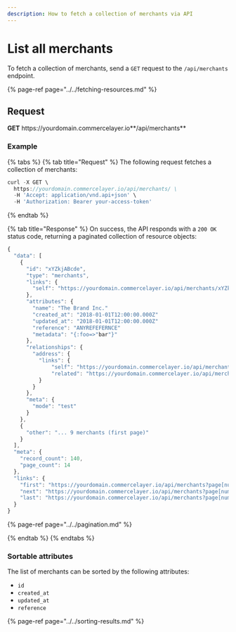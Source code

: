 ```yaml
---
description: How to fetch a collection of merchants via API
---
```


# List all merchants

To fetch a collection of merchants, send a `GET` request to the `/api/merchants` endpoint.

{% page-ref page="../../fetching-resources.md" %}

## Request

**GET** https://<i></i>yourdomain.commercelayer.io**/api/merchants**

### **Example**

{% tabs %}
{% tab title="Request" %}
The following request fetches a collection of merchants:

```javascript
curl -X GET \
  https://yourdomain.commercelayer.io/api/merchants/ \
  -H 'Accept: application/vnd.api+json' \
  -H 'Authorization: Bearer your-access-token'
```
{% endtab %}

{% tab title="Response" %}
On success, the API responds with a `200 OK` status code, returning a paginated collection of resource objects:

```javascript
{
  "data": [
    {
      "id": "xYZkjABcde",
      "type": "merchants",
      "links": {
        "self": "https://yourdomain.commercelayer.io/api/merchants/xYZkjABcde"
      },
      "attributes": {
        "name": "The Brand Inc."
        "created_at": "2018-01-01T12:00:00.000Z"
        "updated_at": "2018-01-01T12:00:00.000Z"
        "reference": "ANYREFEFERNCE"
        "metadata": "{:foo=>"bar"}"
      },
      "relationships": {
        "address": {
          "links": {
              "self": "https://yourdomain.commercelayer.io/api/merchants/xYZkjABcde/relationships/address",
              "related": "https://yourdomain.commercelayer.io/api/merchants/xYZkjABcde/address"
          }
        }
      },
      "meta": {
        "mode": "test"
      }
    },
    {
      "other": "... 9 merchants (first page)"
    }
  ],
  "meta": {
    "record_count": 140,
    "page_count": 14
  },
  "links": {
    "first": "https://yourdomain.commercelayer.io/api/merchants?page[number]=1&page[size]=10",
    "next": "https://yourdomain.commercelayer.io/api/merchants?page[number]=2&page[size]=10",
    "last": "https://yourdomain.commercelayer.io/api/merchants?page[number]=14&page[size]=10"
  }
}
```

{% page-ref page="../../pagination.md" %}

{% endtab %}
{% endtabs %}

### Sortable attributes

The list of merchants can be sorted by the following attributes:

* `id`
* `created_at`
* `updated_at`
* `reference`

{% page-ref page="../../sorting-results.md" %}
